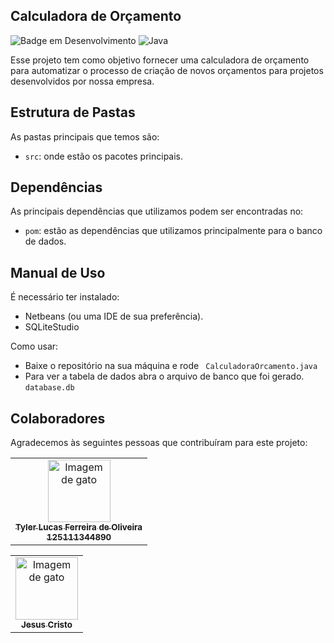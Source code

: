 
## Calculadora de Orçamento
![Badge em Desenvolvimento](http://img.shields.io/static/v1?label=STATUS&message=EM%20DESENVOLVIMENTO&color=GREEN&style=for-the-badge)
![Java](https://img.shields.io/badge/Java-ED8B00?style=for-the-badge&logo=java&logoColor=white)


Esse projeto tem como objetivo fornecer uma calculadora de orçamento para automatizar o processo de criação de novos orçamentos para projetos desenvolvidos por nossa empresa.

## Estrutura de Pastas

As pastas principais que temos são:

-   `src`: onde estão os pacotes principais.


## Dependências

As principais dependências que utilizamos podem ser encontradas no:
-   `pom`: estão as dependências que utilizamos principalmente para o banco de dados.


## Manual de Uso
É necessário ter instalado:
- Netbeans (ou uma IDE de sua preferência).
- SQLiteStudio

Como usar:
- Baixe o repositório na sua máquina e rode
` CalculadoraOrcamento.java`
- Para ver a tabela de dados abra o arquivo de banco que foi gerado.
`database.db` 

##  Colaboradores

Agradecemos às seguintes pessoas que contribuíram para este projeto:

<table>
  <tr>
    <td align="center">
      <a href="#">
        <img src="https://conteudo.imguol.com.br/c/entretenimento/28/2022/10/28/gato-preto-1666974144631_v2_3x4.jpg" width="100px;" alt="Imagem de gato"/><br>
        <sub>
          <b>Tyler Lucas Ferreira de Oliveira</b><br>
                    <b>125111344890</b>
        </sub>
      </a>
    </td>
    <table>
  <tr>
    <td align="center">
      <a href="#">
        <img src="https://http2.mlstatic.com/D_NQ_NP_776608-MLB26589029684_012018-O.jpg" width="100px;" alt="Imagem de gato"/><br>
        <sub>
          <b>Jesus Cristo</b>
        </sub>
      </a>
    </td>

